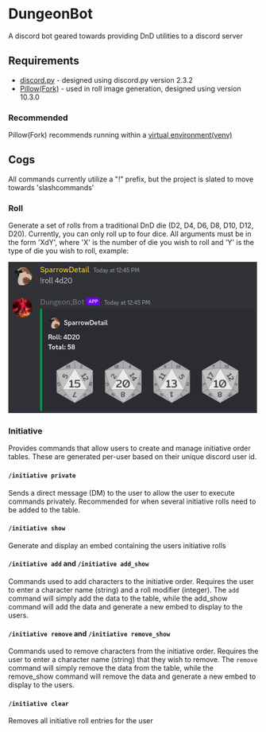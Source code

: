 # DungeonBot
A discord bot geared towards providing DnD utilities to a discord server

## Requirements
- [discord.py](https://discordpy.readthedocs.io/en/stable/intro.html) - designed using discord.py version 2.3.2
- [Pillow(Fork)](https://pillow.readthedocs.io/en/stable/installation.html) - used in roll image generation, designed using version 10.3.0

### Recommended
Pillow(Fork) recommends running within a [virtual environment(venv)](https://docs.python.org/3/library/venv.html)

## Cogs
All commands currently utilize a "!" prefix, but the project is slated to move towards 'slashcommands'

### Roll
Generate a set of rolls from a traditional DnD die (D2, D4, D6, D8, D10, D12, D20). Currently, you can only roll up to four dice.
All arguments must be in the form 'XdY', where 'X' is the number of die you wish to roll and 'Y' is the type of die you wish to roll, example:

![RollImage](.readme/roll_sample.png)

### Initiative
Provides commands that allow users to create and manage initiative order tables. These are generated per-user based on their unique discord user
id.

#### `/initiative private`
Sends a direct message (DM) to the user to allow the user to execute commands privately. Recommended for when several initiative rolls need to be added to
the table.

#### `/initiative show`
Generate and display an embed containing the users initiative rolls

#### `/initiative add` and `/initiative add_show`
Commands used to add characters to the initiative order. Requires the user to enter a character name (string) and a roll modifier (integer). The `add`
command will simply add the data to the table, while the add_show command will add the data and generate a new embed to display to the users.

#### `/initiative remove` and `/initiative remove_show`
Commands used to remove characters from the initiative order. Requires the user to enter a character name (string) that they wish to remove. The `remove`
command will simply remove the data from the table, while the remove_show command will remove the data and generate a new embed to display to the users.

#### `/initiative clear`
Removes all initiative roll entries for the user